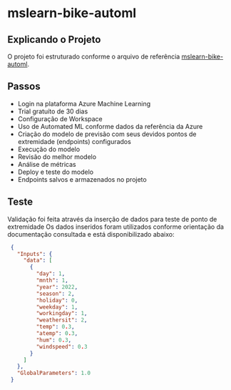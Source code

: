 # mslearn-bike-automl

## Explicando o Projeto
 O projeto foi estruturado conforme o arquivo de referência [mslearn-bike-automl](https://microsoftlearning.github.io/mslearn-ai-fundamentals/Instructions/Labs/01-machine-learning.html).

## Passos
- Login na plataforma Azure Machine Learning
- Trial gratuíto de 30 dias
- Configuração de Workspace
- Uso de Automated ML conforme dados da referência da Azure
- Criação do modelo de previsão com seus devidos pontos de extremidade (endpoints) configurados
- Execução do modelo
- Revisão do melhor modelo
- Análise de métricas
- Deploy e teste do modelo
- Endpoints salvos e armazenados no projeto

## Teste

Validação foi feita através da inserção de dados para teste de ponto de extremidade
Os dados inseridos foram utilizados conforme orientação da documentação consultada e está disponibilizado abaixo:

```json
 {
   "Inputs": { 
     "data": [
       {
         "day": 1,
         "mnth": 1,   
         "year": 2022,
         "season": 2,
         "holiday": 0,
         "weekday": 1,
         "workingday": 1,
         "weathersit": 2, 
         "temp": 0.3, 
         "atemp": 0.3,
         "hum": 0.3,
         "windspeed": 0.3 
       }
     ]    
   },   
   "GlobalParameters": 1.0
 }

 ````
